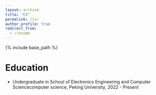 ```yaml
---
layout: archive
title: "CV"
permalink: /cv/
author_profile: true
redirect_from:
  - /resume
---
```


{% include base_path %}

Education
======
* Undergraduate in School of Electronics Engineering and Computer Sciencecomputer science, Peking University, 2022 - Present

